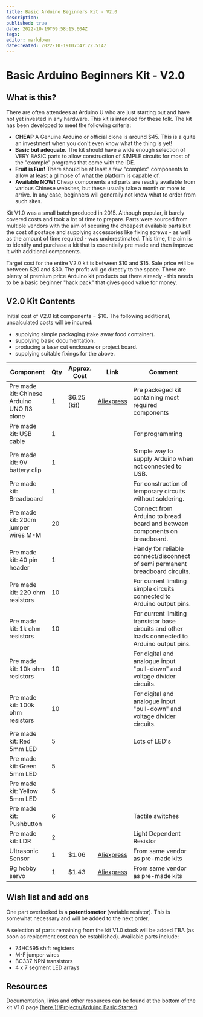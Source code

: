 ```yaml
---
title: Basic Arduino Beginners Kit - V2.0
description: 
published: true
date: 2022-10-19T09:58:15.604Z
tags: 
editor: markdown
dateCreated: 2022-10-19T07:47:22.514Z
---
```


# Basic Arduino Beginners Kit - V2.0

## What is this?

There are often attendees at Arduino U who are just starting out and have not yet invested in any hardware. This kit is intended for these folk. The kit has been developed to meet the following criteria:

-   **CHEAP** A Genuine Arduino or official clone is around \$45. This is a quite an investment when you don't even know what the thing is yet!
-   **Basic but adequate**. The kit should have a wide enough selection of VERY BASIC parts to allow construction of SIMPLE circuits for most of the "example" programs that come with the IDE.
-   **Fruit is Fun!** There should be at least a few "complex" components to allow at least a glimpse of what the platform is capable of.
-   **Available NOW!** Cheap components and parts are readily available from various Chinese websites, but these usually take a month or more to arrive. In any case, beginners will generally not know what to order from such sites.

Kit V1.0 was a small batch produced in 2015. Although popular, it barely covered costs and took a lot of time to prepare. Parts were sourced from multiple vendors with the aim of securing the cheapest available parts but the cost of postage and supplying accessories like fixing screws - as well as the amount of time required - was underestimated. This time, the aim is to identify and purchase a kit that is essentially pre made and then improve it with additional components.

Target cost for the entire V2.0 kit is between \$10 and \$15. Sale price will be between \$20 and \$30. The profit will go directly to the space. There are plenty of premium price Arduino kit products out there already - this needs to be a basic beginner "hack pack" that gives good value for money.

## V2.0 Kit Contents

Initial cost of V2.0 kit components = \$10. The following additional, uncalculated costs will be incured:

-   supplying simple packaging (take away food container).
-   supplying basic documentation.
-   producing a laser cut enclosure or project board.
-   supplying suitable fixings for the above.

| Component                                  | Qty | Approx. Cost | Link                                                                                                                                                                                      | Comment                                                                                         |
|--------------------------------------------|-----|--------------|-------------------------------------------------------------------------------------------------------------------------------------------------------------------------------------------|-------------------------------------------------------------------------------------------------|
| Pre made kit: Chinese Arduino UNO R3 clone | 1   | \$6.25 (kit) | [Aliexpress](https://www.aliexpress.com/item/HX-Studio-UNO-R3-Starter-Kit-MINI-Breadboard-LED-Jumper-Wire-button-for-Arduino-Free-Shipping/32816673416.html?spm=a2g0s.8937460.0.0.N8dh6D) | Pre packeged kit containing most required components                                            |
| Pre made kit: USB cable                    | 1   |              |                                                                                                                                                                                           | For programming                                                                                 |
| Pre made kit: 9V battery clip              | 1   |              |                                                                                                                                                                                           | Simple way to supply Arduino when not connected to USB.                                         |
| Pre made kit: Breadboard                   | 1   |              |                                                                                                                                                                                           | For construction of temporary circuits without soldering.                                       |
| Pre made kit: 20cm jumper wires M-M        | 20  |              |                                                                                                                                                                                           | Connect from Arduino to bread board and between components on breadboard.                       |
| Pre made kit: 40 pin header                | 1   |              |                                                                                                                                                                                           | Handy for reliable connect/disconnect of semi permanent breadboard circuits.                    |
| Pre made kit: 220 ohm resistors            | 10  |              |                                                                                                                                                                                           | For current limiting simple circuits connected to Arduino output pins.                          |
| Pre made kit: 1k ohm resistors             | 10  |              |                                                                                                                                                                                           | For current limiting transistor base circuits and other loads connected to Arduino output pins. |
| Pre made kit: 10k ohm resistors            | 10  |              |                                                                                                                                                                                           | For digital and analogue input "pull-down" and voltage divider circuits.                        |
| Pre made kit: 100k ohm resistors           | 10  |              |                                                                                                                                                                                           | For digital and analogue input "pull-down" and voltage divider circuits.                        |
| Pre made kit: Red 5mm LED                  | 5   |              |                                                                                                                                                                                           | Lots of LED's                                                                                   |
| Pre made kit: Green 5mm LED                | 5   |              |                                                                                                                                                                                           |                                                                                                 |
| Pre made kit: Yellow 5mm LED               | 5   |              |                                                                                                                                                                                           |                                                                                                 |
| Pre made kit: Pushbutton                   | 6   |              |                                                                                                                                                                                           | Tactile switches                                                                                |
| Pre made kit: LDR                          | 2   |              |                                                                                                                                                                                           | Light Dependent Resistor                                                                        |
| Ultrasonic Sensor                          | 1   | \$1.06       | [Aliexpress](https://www.aliexpress.com/item/10pcs-HC-SR04-Ultrasonic-Module-Distance-Measuring-Transducer-Sensor-For-Arduino/32528824707.html?spm=a2g0s.8937460.0.0.N8dh6D)              | From same vendor as pre-made kits                                                               |
| 9g hobby servo                             | 1   | \$1.43       | [Aliexpress](https://www.aliexpress.com/item/TowerPro-SG90-9G-Micro-Servo-Motor-RC-Robot-Helicopter-Airplane-Controls-TE147/32618052837.html?spm=a2g0s.8937460.0.0.N8dh6D)                | From same vendor as pre-made kits                                                               |

## Wish list and add ons

One part overlooked is a **potentiometer** (variable resistor). This is somewhat necessary and will be added to the next order.

A selection of parts remaining from the kit V1.0 stock will be added TBA (as soon as replacment cost can be established). Available parts include:

-   74HC595 shift registers
-   M-F jumper wires
-   BC337 NPN transistors
-   4 x 7 segment LED arrays

## Resources

Documentation, links and other resources can be found at the bottom of the kit V1.0 page <u>[here.](/Projects/Arduino Basic Starter)</u>.
